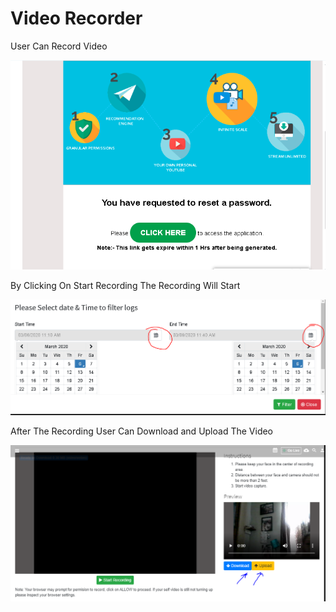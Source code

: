 # Video Recorder

User Can Record Video

![](.gitbook/assets/image%20%28162%29.png)

By Clicking On Start Recording The Recording Will Start

![](.gitbook/assets/image%20%28227%29.png)

After The Recording User Can Download and Upload The Video

![](.gitbook/assets/image%20%28220%29.png)

